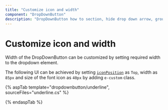 ```yaml
---
title: "Customize icon and width"
component: "DropDownButton"
description: "DropDownButton how to section, hide drop down arrow, group popup items using list view component, dialog open on popup item click."
---
```


# Customize icon and width

Width of the DropDownButton can be customized by setting required width to the dropdown element.

The following UI can be achieved by setting
[`iconPosition`](https://help.syncfusion.com/cr/aspnetcore-js2/Syncfusion.EJ2.SplitButtons.DropDownButton.html#Syncfusion_EJ2_SplitButtons_DropDownButton_IconPosition) as `Top`, width as `85px`
and size of the font icon as `40px` by adding `e-custom` class.

{% aspTab template="dropdownbutton/underline", sourceFiles="underline.cs" %}

{% endaspTab %}